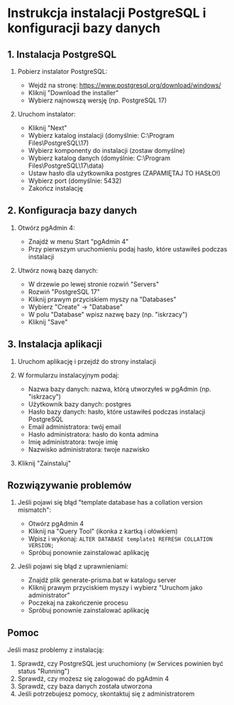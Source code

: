# Instrukcja instalacji PostgreSQL i konfiguracji bazy danych

## 1. Instalacja PostgreSQL

1. Pobierz instalator PostgreSQL:
   - Wejdź na stronę: https://www.postgresql.org/download/windows/
   - Kliknij "Download the installer"
   - Wybierz najnowszą wersję (np. PostgreSQL 17)

2. Uruchom instalator:
   - Kliknij "Next"
   - Wybierz katalog instalacji (domyślnie: C:\Program Files\PostgreSQL\17)
   - Wybierz komponenty do instalacji (zostaw domyślne)
   - Wybierz katalog danych (domyślnie: C:\Program Files\PostgreSQL\17\data)
   - Ustaw hasło dla użytkownika postgres (ZAPAMIĘTAJ TO HASŁO!)
   - Wybierz port (domyślnie: 5432)
   - Zakończ instalację

## 2. Konfiguracja bazy danych

1. Otwórz pgAdmin 4:
   - Znajdź w menu Start "pgAdmin 4"
   - Przy pierwszym uruchomieniu podaj hasło, które ustawiłeś podczas instalacji

2. Utwórz nową bazę danych:
   - W drzewie po lewej stronie rozwiń "Servers"
   - Rozwiń "PostgreSQL 17"
   - Kliknij prawym przyciskiem myszy na "Databases"
   - Wybierz "Create" -> "Database"
   - W polu "Database" wpisz nazwę bazy (np. "iskrzacy")
   - Kliknij "Save"

## 3. Instalacja aplikacji

1. Uruchom aplikację i przejdź do strony instalacji

2. W formularzu instalacyjnym podaj:
   - Nazwa bazy danych: nazwa, którą utworzyłeś w pgAdmin (np. "iskrzacy")
   - Użytkownik bazy danych: postgres
   - Hasło bazy danych: hasło, które ustawiłeś podczas instalacji PostgreSQL
   - Email administratora: twój email
   - Hasło administratora: hasło do konta admina
   - Imię administratora: twoje imię
   - Nazwisko administratora: twoje nazwisko

3. Kliknij "Zainstaluj"

## Rozwiązywanie problemów

1. Jeśli pojawi się błąd "template database has a collation version mismatch":
   - Otwórz pgAdmin 4
   - Kliknij na "Query Tool" (ikonka z kartką i ołówkiem)
   - Wpisz i wykonaj: `ALTER DATABASE template1 REFRESH COLLATION VERSION;`
   - Spróbuj ponownie zainstalować aplikację

2. Jeśli pojawi się błąd z uprawnieniami:
   - Znajdź plik generate-prisma.bat w katalogu server
   - Kliknij prawym przyciskiem myszy i wybierz "Uruchom jako administrator"
   - Poczekaj na zakończenie procesu
   - Spróbuj ponownie zainstalować aplikację

## Pomoc

Jeśli masz problemy z instalacją:
1. Sprawdź, czy PostgreSQL jest uruchomiony (w Services powinien być status "Running")
2. Sprawdź, czy możesz się zalogować do pgAdmin 4
3. Sprawdź, czy baza danych została utworzona
4. Jeśli potrzebujesz pomocy, skontaktuj się z administratorem 
